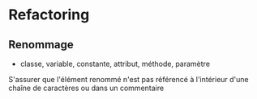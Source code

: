 # Refactoring

## Renommage
- classe, variable, constante, attribut, méthode, paramètre

S'assurer que l'élément renommé n'est pas référencé à l'intérieur d'une chaîne de caractères ou dans un commentaire

